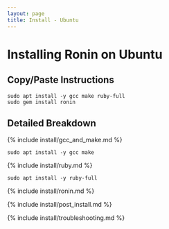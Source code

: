 ```yaml
---
layout: page
title: Install - Ubuntu
---
```


# Installing Ronin on Ubuntu

## Copy/Paste Instructions

```shell
sudo apt install -y gcc make ruby-full
sudo gem install ronin
```

## Detailed Breakdown

{% include install/gcc_and_make.md %}

```shell
sudo apt install -y gcc make
```

{% include install/ruby.md %}

```shell
sudo apt install -y ruby-full
```

{% include install/ronin.md %}

{% include install/post_install.md %}

{% include install/troubleshooting.md %}
